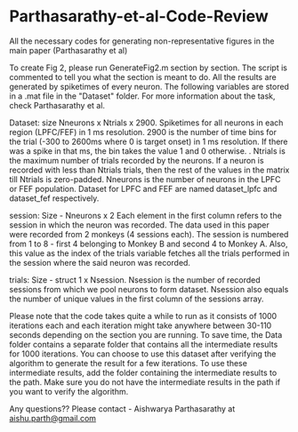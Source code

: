 # Parthasarathy-et-al-Code-Review
All the necessary codes for generating non-representative figures in the main paper (Parthasarathy et al)

To create Fig 2, please run GenerateFig2.m section by section. The script is commented to tell you what the section is meant to do. All the results are generated by spiketimes of every neuron. The following variables are stored in a .mat file in the "Dataset" folder. For more information about the task, check Parthasarathy et al.

Dataset: size Nneurons x Ntrials x 2900.
Spiketimes for all neurons in each region (LPFC/FEF) in 1 ms resolution. 2900 is the number of time bins for the trial (-300 to 2600ms where 0 is target onset) in 1 ms resolution. If there was a spike in that ms, the bin takes the value 1 and 0 otherwise. . Ntrials is the maximum number of trials recorded by the neurons. If a neuron is recorded with less than Ntrials trials, then the rest of the values in the matrix till Ntrials is zero-padded. Nneurons is the number of neurons in the LPFC or FEF population. Dataset for LPFC and FEF are named dataset_lpfc and dataset_fef respectively.

session: Size - Nneurons x 2
Each element in the first column refers to the session in which the neuron was recorded. The data used in this paper were recorded from 2 monkeys (4 sessions each). The session is numbered from 1 to 8 - first 4 belonging to Monkey B and second 4 to Monkey A. Also, this value as the index of the trials variable fetches all the trials performed in the session where the said neuron was recorded.

trials: Size - struct 1 x Nsession. 
Nsession is the number of recorded sessions from which we pool neurons to form dataset. Nsession also equals the number of unique values in the first column of the sessions array.


Please note that the code takes quite a while to run as it consists of 1000 iterations each and each iteration might take anywhere between 30-110 seconds depending on the section you are running. To save time, the Data folder contains a separate folder that contains all the intermediate results for 1000 iterations. You can choose to use this dataset after verifying the algorithm to generate the result for a few iterations. To use these intermediate results, add the folder containing the intermediate results to the path. Make sure you do not have the intermediate results in the path if you want to verify the algorithm. 


Any questions?? Please contact - Aishwarya Parthasarathy at aishu.parth@gmail.com

